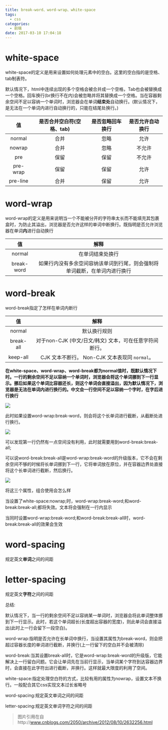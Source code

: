 ```yaml
---
title: break-word、word-wrap、white-space
tags:
  - css
categories:
  - 前端
date: 2017-03-10 17:04:18
---
```


# white-space

white-space的定义是用来设置如何处理元素中的空白。这里的空白指的是空格、tab制表符。

默认情况下，html中连续出现的多个空格会被合并成一个空格，Tab也会被替换成一个空格。回车换行(br换行不在内)会被忽略并将其替换成一个空格。当在容器剩余空间不足以容纳一个单词时，浏览器会在单词**结束处**自动换行。(默认情况下，是无法在一个单词内进行自动换行的，只能在结尾处换行。)

|    值     | 是否合并空白符(空格、tab) | 是否忽略回车换行 | 是否允许自动换行 |
| :------: | :-------------: | :------: | :------: |
|  normal  |       合并        |    忽略    |    允许    |
|  nowrap  |       合并        |    忽略    |   不允许    |
|   pre    |       保留        |    保留    |   不允许    |
| pre-wrap |       保留        |    保留    |    允许    |
| pre-line |       合并        |    保留    |    允许    |

# word-wrap

word-wrap的定义是用来说明当一个不能被分开的字符串太长而不能填充其包裹盒时，为防止其溢出，浏览器是否允许这样的单词中断换行。既指明是否允许浏览器在单词**内**进行自动换行

|     值      |                  解释                   |
| :--------: | :-----------------------------------: |
|   normal   |               在单词结束处换行                |
| break-word | 如果行内没有多余空间容纳该单词到行尾，则会强制将单词截断，在单词内进行换行 |

# word-break

word-break指定了怎样在单词内断行

|     值     |                 解释                 |
| :-------: | :--------------------------------: |
|  normal   |               默认换行规则               |
| break-all | 对于non-CJK (中文/日文/韩文) 文本，可在任意字符间断行。 |
| keep-all  | CJK 文本不断行。 Non-CJK 文本表现同 `normal`。 |

**在white-space、word-wrap、word-break都为normal值时，既默认情况下时。一行的剩余空间不足以容纳一个单词时，浏览器会将这个单词挪到下一行显示。挪后如果这个单词比容器还长，则这个单词会直接溢出，因为默认情况下，浏览器是无法在单词内进行换行的。中文会一行空间不足以容纳一个字时，在字后进行换行**

![](http://images.cnblogs.com/cnblogs_com/2050/201208/201208101725521060.png)

此时如果设置word-wrap:break-word，则会将这个长单词进行截断，从截断处进行换行。



![](http://images.cnblogs.com/cnblogs_com/2050/201208/201208101725587335.png)

可以发现第一行仍然有一点空间没有利用，此时就需要用到word-break:break-all;

可以说word-break:break-all是word-wrap:break-word的升级版本，它不会在剩余空间不够的时候将长单词挪到下一行，它将单词放在原位，并在容器边界处直接将这个长单词进行截断，然后换行。

![](http://images.cnblogs.com/cnblogs_com/2050/201208/201208101726046184.png)

将这三个属性，组合使用会怎么样

当设置了white-space:nowrap;时，word-wrap:break-word;和word-break:break-all;都将失效。文本将会强制在一行内显示

当同时设置word-wrap:break-word;和word-break:break-all时，word-break:break-all的效果会生效

# word-spacing

规定英文**单词**之间的间距

# letter-spacing

规定英文**字符**之间的间距

总结:

默认情况下，当一行的剩余空间不足以容纳某一单词时，浏览器会将此单词整体挪到下一行显示。此时，若这个单词超长(长度超出容器的宽度)，则此单词会直接溢出(此时上一行会留下一段空白)。

word-wrap:指明是否允许在长单词中换行，当设置其属性为break-word，则会把超过容器长度的单词进行截断，并换行(上一行留下的空白并不会被清除)

word-break:当其设置break-all时，它是word-wrap:break-word的升级版，它能解决上一行留白问题。它会让单词先在当前行显示，当单词某个字符到达容器边界时，会直接在此字符出进行截断，并换行。这样就最大限度的利用了空间。

white-space:指定处理空白符的方式，比较有用的属性为nowrap，设置文本不换行。一般配合其它css实现文本过长省略号

word-spacing:规定英文单词之间的间距

letter-spacing:规定英文单词字符之间的间距

>   图片引用在自http://www.cnblogs.com/2050/archive/2012/08/10/2632256.html